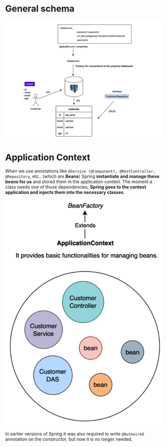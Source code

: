 # General schema
![Schema.png](src/main/resources/images/schema.png)

# Application Context

When we use annotations like `@Service (@Component), @RestController, @Repository`,
etc.. (which are **Beans**) Spring **instantiate and manage these beans for us** and stored
them in the application context.
The moment a class needs one of those dependencies,
**Spring goes to the context application and injects them into the necessary classes**.

![ApplicationContext.png](src/main/resources/images/app_context.png)

In earlier versions of Spring it was also required to write `@Autowired` annotation on the
constructor, but now it is no longer needed.
